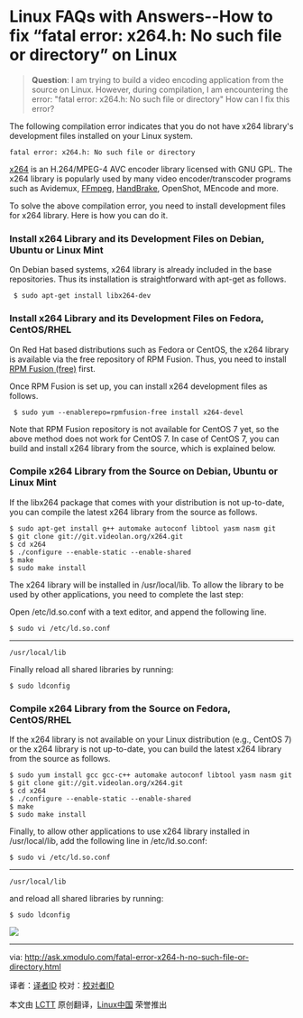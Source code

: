 Linux FAQs with Answers--How to fix “fatal error: x264.h: No such file or directory” on Linux
================================================================================
> **Question**: I am trying to build a video encoding application from the source on Linux. However, during compilation, I am encountering the error: "fatal error: x264.h: No such file or directory" How can I fix this error?

The following compilation error indicates that you do not have x264 library's development files installed on your Linux system.

    fatal error: x264.h: No such file or directory

[x264][1] is an H.264/MPEG-4 AVC encoder library licensed with GNU GPL. The x264 library is popularly used by many video encoder/transcoder programs such as Avidemux, [FFmpeg][2], [HandBrake][3], OpenShot, MEncode and more.

To solve the above compilation error, you need to install development files for x264 library. Here is how you can do it.

### Install x264 Library and its Development Files on Debian, Ubuntu or Linux Mint ###

On Debian based systems, x264 library is already included in the base repositories. Thus its installation is straightforward with apt-get as follows.

     $ sudo apt-get install libx264-dev

### Install x264 Library and its Development Files on Fedora, CentOS/RHEL ###

On Red Hat based distributions such as Fedora or CentOS, the x264 library is available via the free repository of RPM Fusion. Thus, you need to install [RPM Fusion (free)][4] first.

Once RPM Fusion is set up, you can install x264 development files as follows.

     $ sudo yum --enablerepo=rpmfusion-free install x264-devel 

Note that RPM Fusion repository is not available for CentOS 7 yet, so the above method does not work for CentOS 7. In case of CentOS 7, you can build and install x264 library from the source, which is explained below.

### Compile x264 Library from the Source on Debian, Ubuntu or Linux Mint ###

If the libx264 package that comes with your distribution is not up-to-date, you can compile the latest x264 library from the source as follows.

    $ sudo apt-get install g++ automake autoconf libtool yasm nasm git
    $ git clone git://git.videolan.org/x264.git
    $ cd x264
    $ ./configure --enable-static --enable-shared
    $ make
    $ sudo make install 

The x264 library will be installed in /usr/local/lib. To allow the library to be used by other applications, you need to complete the last step:

Open /etc/ld.so.conf with a text editor, and append the following line.

    $ sudo vi /etc/ld.so.conf 

----------

    /usr/local/lib

Finally reload all shared libraries by running:

    $ sudo ldconfig

### Compile x264 Library from the Source on Fedora, CentOS/RHEL ###

If the x264 library is not available on your Linux distribution (e.g., CentOS 7) or the x264 library is not up-to-date, you can build the latest x264 library from the source as follows.

    $ sudo yum install gcc gcc-c++ automake autoconf libtool yasm nasm git
    $ git clone git://git.videolan.org/x264.git
    $ cd x264
    $ ./configure --enable-static --enable-shared
    $ make
    $ sudo make install 

Finally, to allow other applications to use x264 library installed in /usr/local/lib, add the following line in /etc/ld.so.conf:

    $ sudo vi /etc/ld.so.conf 

----------

    /usr/local/lib

and reload all shared libraries by running:

    $ sudo ldconfig 

![](https://farm8.staticflickr.com/7350/16453197512_7c18c5c09e_b.jpg)

--------------------------------------------------------------------------------

via: http://ask.xmodulo.com/fatal-error-x264-h-no-such-file-or-directory.html

译者：[译者ID](https://github.com/译者ID)
校对：[校对者ID](https://github.com/校对者ID)

本文由 [LCTT](https://github.com/LCTT/TranslateProject) 原创翻译，[Linux中国](http://linux.cn/) 荣誉推出

[1]:http://www.videolan.org/developers/x264.html
[2]:http://ask.xmodulo.com/compile-ffmpeg-centos-fedora-rhel.html
[3]:http://xmodulo.com/how-to-install-handbrake-on-linux.html
[4]:http://xmodulo.com/how-to-install-rpm-fusion-on-fedora.html